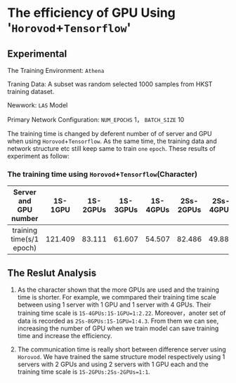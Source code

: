 # The efficiency of GPU Using '``Horovod``+``Tensorflow``'

## Experimental

The Training Environment: ``Athena``


Traning Data: A subset was random selected 1000 samples from HKST training dataset.



Newwork: ``LAS`` Model

Primary Network Configuration: ``NUM_EPOCHS`` 1， ``BATCH_SIZE`` 10


 
 The training time is changed by deferent number of of server and GPU when using `Horovod`+`Tensorflow`. As the same time, the training data and network structure etc still keep same to train `one` `epoch`. These results of experiment as follow:

### The training time using ``Horovod``+``Tensorflow``(Character)


Server and GPU number | 1S-1GPU | 1S-2GPUs | 1S-3GPUs | 1S-4GPUs | 2Ss-2GPUs | 2Ss-4GPUs |  2Ss-6GPUs |  2Ss-8GPUs |
:-------:|:-------:|:-------:|:-------:|:-------:|:-------:|:-------:|:--------:|:--------:|
training time(s/1 epoch) | 121.409 | 83.111  | 61.607  |  54.507 |  82.486 | 49.888  | 33.333   |  28.101  |

## The Reslut Analysis
1. As the character shown that the more GPUs are used and the training time is shorter. For example, we commpared their training time scale between using 1 server with 1 GPU and 1 server with 4 GPUs. Their training time scale is `1S-4GPUs:1S-1GPU=1:2.22`. Moreover，anoter set of data is recorded as `2Ss-8GPUs:1S-1GPU=1:4.3`. From them we can see, increasing the number of GPU when we train model can save training time and increase the efficiency.

2. The communication time is really short between difference server using `Horovod`. We have trained the same structure model respectively using 1 servers with 2 GPUs and using 2 servers with 1 GPU each and the training time scale is `1S-2GPUs:2Ss-2GPUs=1:1`.

